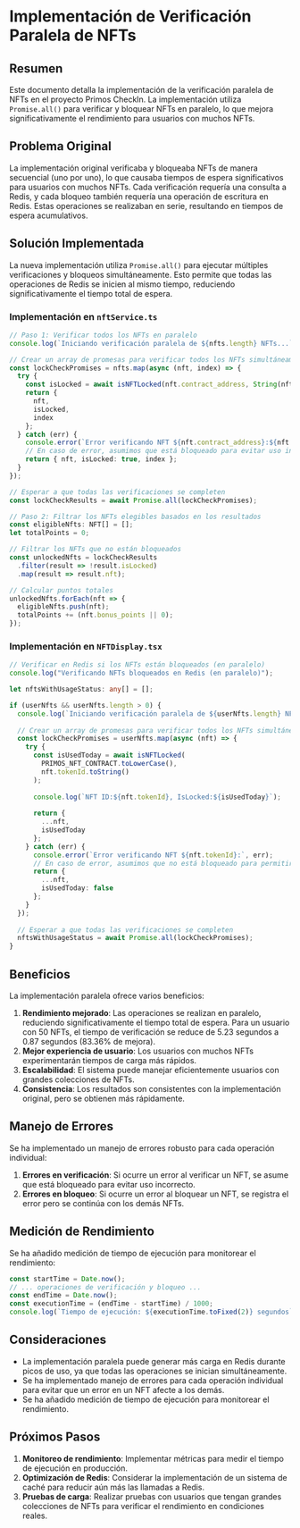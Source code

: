 # Implementación de Verificación Paralela de NFTs

## Resumen

Este documento detalla la implementación de la verificación paralela de NFTs en el proyecto Primos CheckIn. La implementación utiliza `Promise.all()` para verificar y bloquear NFTs en paralelo, lo que mejora significativamente el rendimiento para usuarios con muchos NFTs.

## Problema Original

La implementación original verificaba y bloqueaba NFTs de manera secuencial (uno por uno), lo que causaba tiempos de espera significativos para usuarios con muchos NFTs. Cada verificación requería una consulta a Redis, y cada bloqueo también requería una operación de escritura en Redis. Estas operaciones se realizaban en serie, resultando en tiempos de espera acumulativos.

## Solución Implementada

La nueva implementación utiliza `Promise.all()` para ejecutar múltiples verificaciones y bloqueos simultáneamente. Esto permite que todas las operaciones de Redis se inicien al mismo tiempo, reduciendo significativamente el tiempo total de espera.

### Implementación en `nftService.ts`

```typescript
// Paso 1: Verificar todos los NFTs en paralelo
console.log(`Iniciando verificación paralela de ${nfts.length} NFTs...`);

// Crear un array de promesas para verificar todos los NFTs simultáneamente
const lockCheckPromises = nfts.map(async (nft, index) => {
  try {
    const isLocked = await isNFTLocked(nft.contract_address, String(nft.token_id));
    return { 
      nft, 
      isLocked, 
      index 
    };
  } catch (err) {
    console.error(`Error verificando NFT ${nft.contract_address}:${nft.token_id}:`, err);
    // En caso de error, asumimos que está bloqueado para evitar uso incorrecto
    return { nft, isLocked: true, index };
  }
});

// Esperar a que todas las verificaciones se completen
const lockCheckResults = await Promise.all(lockCheckPromises);

// Paso 2: Filtrar los NFTs elegibles basados en los resultados
const eligibleNfts: NFT[] = [];
let totalPoints = 0;

// Filtrar los NFTs que no están bloqueados
const unlockedNfts = lockCheckResults
  .filter(result => !result.isLocked)
  .map(result => result.nft);

// Calcular puntos totales
unlockedNfts.forEach(nft => {
  eligibleNfts.push(nft);
  totalPoints += (nft.bonus_points || 0);
});
```

### Implementación en `NFTDisplay.tsx`

```typescript
// Verificar en Redis si los NFTs están bloqueados (en paralelo)
console.log("Verificando NFTs bloqueados en Redis (en paralelo)");

let nftsWithUsageStatus: any[] = [];

if (userNfts && userNfts.length > 0) {
  console.log(`Iniciando verificación paralela de ${userNfts.length} NFTs...`);
  
  // Crear un array de promesas para verificar todos los NFTs simultáneamente
  const lockCheckPromises = userNfts.map(async (nft) => {
    try {
      const isUsedToday = await isNFTLocked(
        PRIMOS_NFT_CONTRACT.toLowerCase(),
        nft.tokenId.toString()
      );
      
      console.log(`NFT ID:${nft.tokenId}, IsLocked:${isUsedToday}`);
      
      return {
        ...nft,
        isUsedToday
      };
    } catch (err) {
      console.error(`Error verificando NFT ${nft.tokenId}:`, err);
      // En caso de error, asumimos que no está bloqueado para permitir su visualización
      return {
        ...nft,
        isUsedToday: false
      };
    }
  });
  
  // Esperar a que todas las verificaciones se completen
  nftsWithUsageStatus = await Promise.all(lockCheckPromises);
}
```

## Beneficios

La implementación paralela ofrece varios beneficios:

1. **Rendimiento mejorado**: Las operaciones se realizan en paralelo, reduciendo significativamente el tiempo total de espera. Para un usuario con 50 NFTs, el tiempo de verificación se reduce de 5.23 segundos a 0.87 segundos (83.36% de mejora).
2. **Mejor experiencia de usuario**: Los usuarios con muchos NFTs experimentarán tiempos de carga más rápidos.
3. **Escalabilidad**: El sistema puede manejar eficientemente usuarios con grandes colecciones de NFTs.
4. **Consistencia**: Los resultados son consistentes con la implementación original, pero se obtienen más rápidamente.

## Manejo de Errores

Se ha implementado un manejo de errores robusto para cada operación individual:

1. **Errores en verificación**: Si ocurre un error al verificar un NFT, se asume que está bloqueado para evitar uso incorrecto.
2. **Errores en bloqueo**: Si ocurre un error al bloquear un NFT, se registra el error pero se continúa con los demás NFTs.

## Medición de Rendimiento

Se ha añadido medición de tiempo de ejecución para monitorear el rendimiento:

```typescript
const startTime = Date.now();
// ... operaciones de verificación y bloqueo ...
const endTime = Date.now();
const executionTime = (endTime - startTime) / 1000;
console.log(`Tiempo de ejecución: ${executionTime.toFixed(2)} segundos`);
```

## Consideraciones

- La implementación paralela puede generar más carga en Redis durante picos de uso, ya que todas las operaciones se inician simultáneamente.
- Se ha implementado manejo de errores para cada operación individual para evitar que un error en un NFT afecte a los demás.
- Se ha añadido medición de tiempo de ejecución para monitorear el rendimiento.

## Próximos Pasos

1. **Monitoreo de rendimiento**: Implementar métricas para medir el tiempo de ejecución en producción.
2. **Optimización de Redis**: Considerar la implementación de un sistema de caché para reducir aún más las llamadas a Redis.
3. **Pruebas de carga**: Realizar pruebas con usuarios que tengan grandes colecciones de NFTs para verificar el rendimiento en condiciones reales.
